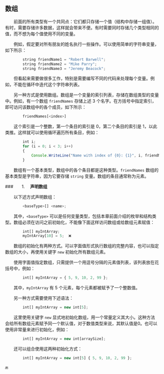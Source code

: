 ## 数组

&emsp;&emsp;前面的所有类型有一个共同点：它们都只存储一个值（结构中存储一组值）。有时，需要存储许多数据，这样就会带来不便。有时需要同时存储几个类型相同的值，而不想为每个值使用不同的变量。

&emsp;&emsp;例如，假定要对所有朋友的姓名执行一些操作。可以使用简单的字符串变量，如下所示：

```javascript
        string friendName1 = "Robert Barwell";
        string friendName2 = "Mike Parry";
        string friendName3 = "Jeremy Beacock";
```


&emsp;&emsp;但看起来需要做很多工作，特别是需要编写不同的代码来处理每个变量。例如，不能在循环中迭代这个字符串列表。

&emsp;&emsp;另一种方式是使用数组。数组是一个变量的索引列表，存储在数组类型的变量中。例如，有一个数组 `friendNames` 存储上述 3 个名字。在方括号中指定索引，即可访问该数组中的各个成员，如下所示：

```javascript
        friendNames[<index>]
```

&emsp;&emsp;这个索引是一个整数，第一个条目的索引是 0，第二个条目的索引是 1，以此类推。这样就可以使用循环遍历所有条目，例如：

```javascript
        int i;
        for (i = 0; i < 3; i++)
        {
            Console.WriteLine("Name with index of {0}: {1}", i, friendNames[i]);
        }
```

&emsp;&emsp;数组有一个基本类型，数组中的各个条目都是这种类型。`friendNames` 数组的基本类型是字符串，因为它要存储 `string` 变量。数组的条目通常称为元素。

###&emsp;&emsp;1. &emsp;**声明数组**

&emsp;&emsp;以下述方式声明数组：

```javascript
        <baseType>[] <name>;
```

&emsp;&emsp;其中，`<baseType>` 可以是任何变量类型，包括本章前面介绍的枚举和结构类型。数组必须在访问之前初始化，不能像下面这样访问数组或给数组元素赋值：

```javascript
        int[] myIntArray;
        myIntArray[10] = 5;  ❌
```

&emsp;&emsp;数组的初始化有两种方式。可以字面值形式执行数组的完整内容，也可以指定数组的大小，再使用关键字 `new` 初始化所有数组元素。

&emsp;&emsp;使用字面值指定数组，只需提供一个用逗号分隔的元素值列表，该列表放在花括号中，例如：

```javascript
        int[] myIntArray = { 5, 9, 10, 2, 99 };
```

&emsp;&emsp;其中，`myIntArray` 有 5 个元素，每个元素都被赋予了一个整数值。

&emsp;&emsp;另一种方式需要使用下述语法：

```javascript
        int[] myIntArray = new int[5];
``` 

&emsp;&emsp;这里使用关键字 `new` 显式地初始化数组，用一个常量定义其大小。这种方法会给所有数组元素赋予同一个默认值，对于数值类型来说，其默认值是0。也可以使用非常量来进行初始化，例如：

```javascript
        int[] myIntArray = new int[arraySize];
```

&emsp;&emsp;还可以组合使用这两种初始化方式：

```javascript
        int[] myIntArray = new int[5] { 5, 9, 10, 2, 99 };
```

























🔚